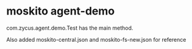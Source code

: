 # moskito agent-demo

com.zycus.agent.demo.Test has the main method.

Also added moskito-central.json and moskito-fs-new.json for reference

